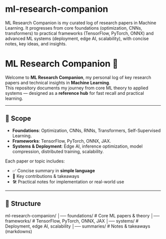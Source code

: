# ml-research-companion
ML Research Companion is my curated log of research papers in Machine Learning. It progresses from core foundations (optimization, CNNs, transformers) to practical frameworks (TensorFlow, PyTorch, ONNX) and advanced ML systems (deployment, edge AI, scalability), with concise notes, key ideas, and insights.

# ML Research Companion 🚀

Welcome to **ML Research Companion**, my personal log of key research papers and technical insights in **Machine Learning**.  
This repository documents my journey from core ML theory to applied systems — designed as a **reference hub** for fast recall and practical learning.

---

## 📌 Scope
- **Foundations**: Optimization, CNNs, RNNs, Transformers, Self-Supervised Learning.  
- **Frameworks**: TensorFlow, PyTorch, ONNX, JAX.  
- **Systems & Deployment**: Edge AI, inference optimization, model compression, distributed training, scalability.  

Each paper or topic includes:
- ✅ Concise summary in **simple language**  
- 🔑 Key contributions & takeaways  
- 🛠️ Practical notes for implementation or real-world use  

---

## 📂 Structure
ml-research-companion/
│── foundations/ # Core ML papers & theory
│── frameworks/ # TensorFlow, PyTorch, ONNX, JAX
│── systems/ # Deployment, edge AI, scalability
│── summaries/ # Notes & takeaways (markdowns)



